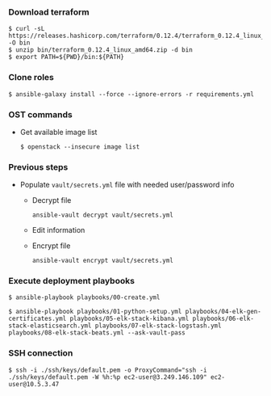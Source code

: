 ### Download terraform
```
$ curl -sL https://releases.hashicorp.com/terraform/0.12.4/terraform_0.12.4_linux_amd64.zip -O bin
$ unzip bin/terraform_0.12.4_linux_amd64.zip -d bin
$ export PATH=${PWD}/bin:${PATH}
```

### Clone roles
```
$ ansible-galaxy install --force --ignore-errors -r requirements.yml
```

### OST commands
- Get available image list
    ```
    $ openstack --insecure image list
    ```

### Previous steps

* Populate ```vault/secrets.yml``` file with needed user/password info

    * Decrypt file

        ```
        ansible-vault decrypt vault/secrets.yml
        ```

    * Edit information

    * Encrypt file

        ```
        ansible-vault encrypt vault/secrets.yml
        ```

### Execute deployment playbooks
```
$ ansible-playbook playbooks/00-create.yml

$ ansible-playbook playbooks/01-python-setup.yml playbooks/04-elk-gen-certificates.yml playbooks/05-elk-stack-kibana.yml playbooks/06-elk-stack-elasticsearch.yml playbooks/07-elk-stack-logstash.yml playbooks/08-elk-stack-beats.yml --ask-vault-pass
```

### SSH connection
```
$ ssh -i ./ssh/keys/default.pem -o ProxyCommand="ssh -i ./ssh/keys/default.pem -W %h:%p ec2-user@3.249.146.109" ec2-user@10.5.3.47
```
